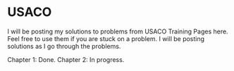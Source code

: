 # USACO
I will be posting my solutions to problems from USACO Training Pages here. Feel free to use them if you are stuck on a problem. I will be posting solutions as I go through the problems.

Chapter 1: Done.
Chapter 2: In progress.
